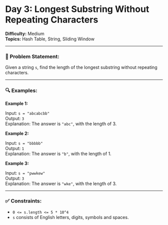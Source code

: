 # Day 3: Longest Substring Without Repeating Characters

**Difficulty:** Medium  
**Topics:** Hash Table, String, Sliding Window  

---

### 🧩 Problem Statement:

Given a string `s`, find the length of the longest substring without repeating characters.

---

### 🔍 Examples:

**Example 1:**

Input: `s = "abcabcbb"`  
Output: `3`  
Explanation: The answer is `"abc"`, with the length of 3.

**Example 2:**

Input: `s = "bbbbb"`  
Output: `1`  
Explanation: The answer is `"b"`, with the length of 1.

**Example 3:**

Input: `s = "pwwkew"`  
Output: `3`  
Explanation: The answer is `"wke"`, with the length of 3.

---

### ✅ Constraints:

- `0 <= s.length <= 5 * 10^4`
- `s` consists of English letters, digits, symbols and spaces.
